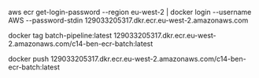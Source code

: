 aws ecr get-login-password --region eu-west-2 | docker login --username AWS --password-stdin 129033205317.dkr.ecr.eu-west-2.amazonaws.com

docker tag batch-pipeline:latest 129033205317.dkr.ecr.eu-west-2.amazonaws.com/c14-ben-ecr-batch:latest

docker push 129033205317.dkr.ecr.eu-west-2.amazonaws.com/c14-ben-ecr-batch:latest